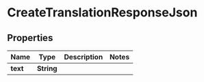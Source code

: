 

# CreateTranslationResponseJson

## Properties

Name | Type | Description | Notes
------------ | ------------- | ------------- | -------------
**text** | **String** |  | 




